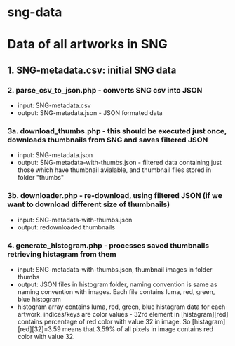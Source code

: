 sng-data
========

# Data of all artworks in SNG

## 1. SNG-metadata.csv: initial SNG data

### 2. parse_csv_to_json.php - converts SNG csv into JSON

* input: SNG-metadata.csv
* output: SNG-metadata.json - JSON formated data


### 3a. download_thumbs.php - this should be executed just once, downloads thumbnails from SNG and saves filtered JSON

* input: SNG-metadata.json
* output: SNG-metadata-with-thumbs.json - filtered data containing just those which have thumbnail avialable, and thumbnail files stored in folder "thumbs"

### 3b. downloader.php - re-download, using filtered JSON (if we want to download different size of thumbnails)

* input: SNG-metadata-with-thumbs.json
* output: redownloaded thumbnails


### 4. generate_histogram.php - processes saved thumbnails retrieving histagram from them

* input: SNG-metadata-with-thumbs.json, thumbnail images in folder thumbs
* output: JSON files in histogram folder, naming convention is same as naming convention with images. Each file contains luma, red, green, blue histogram
* histogram array contains luma, red, green, blue histagram data for each artwork. indices/keys are color values - 32rd element in [histagram][red] contains percentage of red color with value 32 in image. So [histagram][red][32]=3.59 means that 3.59% of all pixels in image contains red color with value 32.